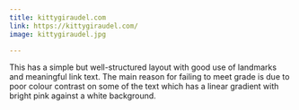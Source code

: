 ```yaml
---
title: kittygiraudel.com
link: https://kittygiraudel.com/
image: kittygiraudel.jpg

---
```


This has a simple but well-structured layout with good use of landmarks and meaningful link text. The main reason for failing to meet grade is due to poor colour contrast on some of the text which has a linear gradient with bright pink against a white background.
